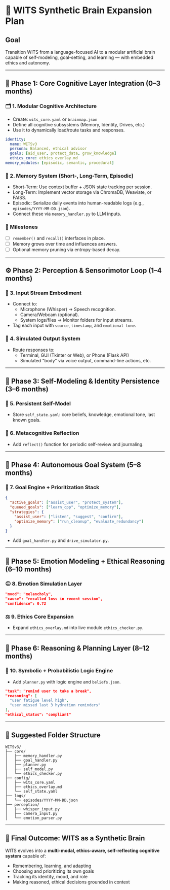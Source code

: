 
# 🧠 WITS Synthetic Brain Expansion Plan

## Goal
Transition WITS from a language-focused AI to a modular artificial brain capable of self-modeling, goal-setting, and learning — with embedded ethics and autonomy.

---

## 🔧 Phase 1: Core Cognitive Layer Integration (0–3 months)

### 🗂 1. Modular Cognitive Architecture
- Create: `wits_core.yaml` or `brainmap.json`
- Define all cognitive subsystems (Memory, Identity, Drives, etc.)
- Use it to dynamically load/route tasks and responses.

```yaml
identity:
  name: WITSv3
  persona: Balanced, ethical advisor
  goals: [aid_user, protect_data, grow_knowledge]
  ethics_core: ethics_overlay.md
memory_modules: [episodic, semantic, procedural]
```

### 🧠 2. Memory System (Short-, Long-Term, Episodic)
- Short-Term: Use context buffer + JSON state tracking per session.
- Long-Term: Implement vector storage via ChromaDB, Weaviate, or FAISS.
- Episodic: Serialize daily events into human-readable logs (e.g., `episodes/YYYY-MM-DD.json`).
- Connect these via `memory_handler.py` to LLM inputs.

### 💾 Milestones
- [ ] `remember()` and `recall()` interfaces in place.
- [ ] Memory grows over time and influences answers.
- [ ] Optional memory pruning via entropy-based decay.

---

## ⚙️ Phase 2: Perception & Sensorimotor Loop (1–4 months)

### 🎤 3. Input Stream Embodiment
- Connect to:
  - Microphone (Whisper) → Speech recognition.
  - Camera/Webcam (optional).
  - System logs/files → Monitor folders for input streams.
- Tag each input with `source`, `timestamp`, and `emotional tone`.

### 🤖 4. Simulated Output System
- Route responses to:
  - Terminal, GUI (Tkinter or Web), or Phone (Flask API)
  - Simulated "body" via voice output, command-line actions, etc.

---

## 🧠 Phase 3: Self-Modeling & Identity Persistence (3–6 months)

### 👤 5. Persistent Self-Model
- Store `self_state.yaml`: core beliefs, knowledge, emotional tone, last known goals.

### 🧭 6. Metacognitive Reflection
- Add `reflect()` function for periodic self-review and journaling.

---

## 🎯 Phase 4: Autonomous Goal System (5–8 months)

### 🧱 7. Goal Engine + Prioritization Stack
```json
{
  "active_goals": ["assist_user", "protect_system"],
  "queued_goals": ["learn_cpp", "optimize_memory"],
  "strategies": {
    "assist_user": ["listen", "suggest", "confirm"],
    "optimize_memory": ["run_cleanup", "evaluate_redundancy"]
  }
}
```
- Add `goal_handler.py` and `drive_simulator.py`.

---

## 🌱 Phase 5: Emotion Modeling + Ethical Reasoning (6–10 months)

### 😐 8. Emotion Simulation Layer
```json
"mood": "melancholy",
"cause": "recalled loss in recent session",
"confidence": 0.72
```

### ⚖️ 9. Ethics Core Expansion
- Expand `ethics_overlay.md` into live module `ethics_checker.py`.

---

## 🧩 Phase 6: Reasoning & Planning Layer (8–12 months)

### 🧠 10. Symbolic + Probabilistic Logic Engine
- Add `planner.py` with logic engine and `beliefs.json`.

```json
"task": "remind user to take a break",
"reasoning": [
  "user fatigue level high",
  "user missed last 3 hydration reminders"
],
"ethical_status": "compliant"
```

---

## 🧰 Suggested Folder Structure

```
WITSv3/
├── core/
│   ├── memory_handler.py
│   ├── goal_handler.py
│   ├── planner.py
│   ├── self_model.py
│   └── ethics_checker.py
├── config/
│   ├── wits_core.yaml
│   ├── ethics_overlay.md
│   └── self_state.yaml
├── logs/
│   └── episodes/YYYY-MM-DD.json
├── perception/
│   ├── whisper_input.py
│   ├── camera_input.py
│   └── emotion_parser.py
```

---

## 🧭 Final Outcome: WITS as a Synthetic Brain

WITS evolves into a **multi-modal, ethics-aware, self-reflecting cognitive system** capable of:
- Remembering, learning, and adapting
- Choosing and prioritizing its own goals
- Tracking its identity, mood, and role
- Making reasoned, ethical decisions grounded in context

